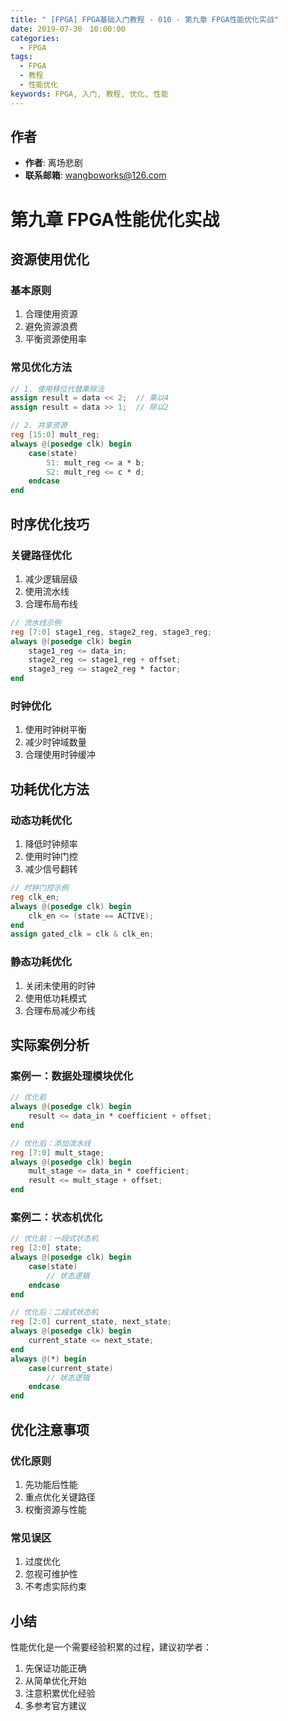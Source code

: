 ```yaml
---
title: " [FPGA] FPGA基础入门教程 - 010 - 第九章 FPGA性能优化实战"
date: 2019-07-30　10:00:00
categories:
  - FPGA
tags:
  - FPGA
  - 教程
  - 性能优化
keywords: FPGA, 入门, 教程, 优化, 性能
---
```


## 作者
- **作者**: 离场悲剧
- **联系邮箱**: <a href="mailto:wangboworks@126.com">wangboworks@126.com</a>

# 第九章 FPGA性能优化实战

## 资源使用优化

### 基本原则
1. 合理使用资源
2. 避免资源浪费
3. 平衡资源使用率

### 常见优化方法
```verilog
// 1. 使用移位代替乘除法
assign result = data << 2;  // 乘以4
assign result = data >> 1;  // 除以2

// 2. 共享资源
reg [15:0] mult_reg;
always @(posedge clk) begin
    case(state)
        S1: mult_reg <= a * b;
        S2: mult_reg <= c * d;
    endcase
end
```

## 时序优化技巧

### 关键路径优化
1. 减少逻辑层级
2. 使用流水线
3. 合理布局布线

```verilog
// 流水线示例
reg [7:0] stage1_reg, stage2_reg, stage3_reg;
always @(posedge clk) begin
    stage1_reg <= data_in;
    stage2_reg <= stage1_reg + offset;
    stage3_reg <= stage2_reg * factor;
end
```

### 时钟优化
1. 使用时钟树平衡
2. 减少时钟域数量
3. 合理使用时钟缓冲

## 功耗优化方法

### 动态功耗优化
1. 降低时钟频率
2. 使用时钟门控
3. 减少信号翻转

```verilog
// 时钟门控示例
reg clk_en;
always @(posedge clk) begin
    clk_en <= (state == ACTIVE);
end
assign gated_clk = clk & clk_en;
```

### 静态功耗优化
1. 关闭未使用的时钟
2. 使用低功耗模式
3. 合理布局减少布线

## 实际案例分析

### 案例一：数据处理模块优化
```verilog
// 优化前
always @(posedge clk) begin
    result <= data_in * coefficient + offset;
end

// 优化后：添加流水线
reg [7:0] mult_stage;
always @(posedge clk) begin
    mult_stage <= data_in * coefficient;
    result <= mult_stage + offset;
end
```

### 案例二：状态机优化
```verilog
// 优化前：一段式状态机
reg [2:0] state;
always @(posedge clk) begin
    case(state)
        // 状态逻辑
    endcase
end

// 优化后：二段式状态机
reg [2:0] current_state, next_state;
always @(posedge clk) begin
    current_state <= next_state;
end
always @(*) begin
    case(current_state)
        // 状态逻辑
    endcase
end
```

## 优化注意事项

### 优化原则
1. 先功能后性能
2. 重点优化关键路径
3. 权衡资源与性能

### 常见误区
1. 过度优化
2. 忽视可维护性
3. 不考虑实际约束

## 小结
性能优化是一个需要经验积累的过程，建议初学者：
1. 先保证功能正确
2. 从简单优化开始
3. 注意积累优化经验
4. 多参考官方建议
